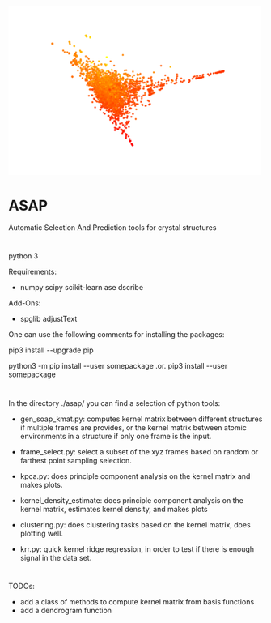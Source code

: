 <p align="left">
  <img src="ASAP-logo.png" width="500" title="logo">
</p>

# ASAP 
Automatic Selection And Prediction tools for crystal structures

#
python 3

Requirements:

+ numpy scipy scikit-learn ase dscribe

Add-Ons:
+ spglib adjustText

One can use the following comments for installing the packages:

pip3 install --upgrade pip

python3 -m pip install --user somepackage    .or.    pip3 install --user somepackage

#
In the directory ./asap/ you can find a selection of python tools:
* gen_soap_kmat.py: computes kernel matrix between different structures if multiple frames are provides, or the kernel matrix between atomic environments in a structure if only one frame is the input.

* frame_select.py: select a subset of the xyz frames based on random or farthest point sampling selection.

* kpca.py: does principle component analysis on the kernel matrix and makes plots.

* kernel_density_estimate: does principle component analysis on the kernel matrix, estimates kernel density, and makes plots

* clustering.py: does clustering tasks based on the kernel matrix, does plotting well.

* krr.py: quick kernel ridge regression, in order to test if there is enough signal in the data set.

#
TODOs:
* add a class of methods to compute kernel matrix from basis functions
* add a dendrogram function
